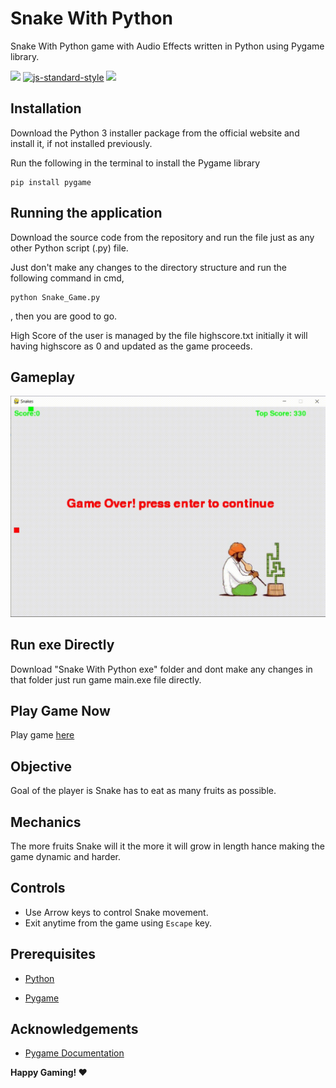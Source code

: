 # Snake With Python

Snake With Python game with Audio Effects written in Python using Pygame library.

[![](https://img.shields.io/badge/contributions-welcome-brightgreen.svg)]() [![js-standard-style](https://img.shields.io/badge/code%20style-standard-brightgreen.svg)](https://peps.python.org/pep-0008/)  [![](https://img.shields.io/badge/download-releases-brightgreen.svg)](https://github.com/Nikhilhaspe/Snake-With-Python)
## Installation

Download the Python 3 installer package from the official website and install it, if not installed previously.

Run the following in the terminal to install the Pygame library

```
pip install pygame
```
## Running the application

Download the source code from the repository and run the file just as any other Python script (.py) file.

Just don't make any changes to the directory structure and run the following command in cmd,
```
python Snake_Game.py
```
, then you are good to go.

High Score of the user is managed by the file highscore.txt initially it will having highscore as 0 and
updated as the game proceeds.

## Gameplay

![gameplay.gif](Images/gif/gameplay.gif)

## Run exe Directly
Download "Snake With Python exe" folder and dont make any changes
in that folder just run game main.exe file directly.

## Play Game Now

Play game [here](https://replit.com/@Nikhilhaspe/Snake-With-Python?v=1)

## Objective

Goal of the player is Snake has to eat as many fruits as possible.

## Mechanics

The more fruits Snake will it the more it will grow in length hance making the game
dynamic and harder.

## Controls

* Use Arrow keys to control Snake movement.
* Exit anytime from the game using `Escape` key.
## Prerequisites

- [Python](https://www.python.org/)
    
- [Pygame](https://www.pygame.org/wiki/GettingStarted)
## Acknowledgements

- [Pygame Documentation](https://www.pygame.org/docs/)

**Happy Gaming! ❤**
